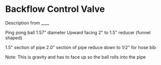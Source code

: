 # Backflow Control Valve

Description from ____

Ping pong ball 1.57" diameter
Upward facing 2" to 1.5" reducer (funnel shaped)

1.5" section of pipe
2.0" section of pipe
reduce down to 1/2" for hose bib

Note: This is gravity and has to face up so the ball rolls into the pipe

 
